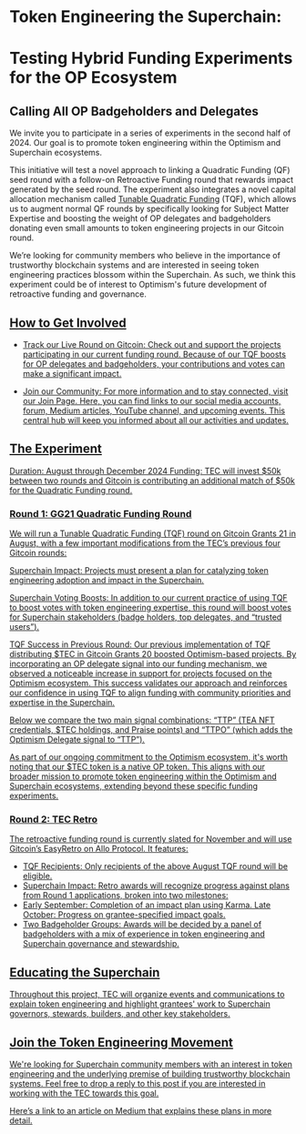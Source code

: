 # Token Engineering the Superchain: 

# Testing Hybrid Funding Experiments for the OP Ecosystem

## Calling All OP Badgeholders and Delegates

We invite you to participate in a series of experiments in the second half of 2024. Our goal is to promote token engineering within the Optimism and Superchain ecosystems. 

This initiative will test a novel approach to linking a Quadratic Funding (QF) seed round with a follow-on Retroactive Funding round that rewards impact generated by the seed round. The experiment also integrates a novel capital allocation mechanism called [Tunable Quadratic Funding](https://medium.com/token-engineering-commons/expertise-and-quadratic-funding-bd4f0c5c3e23) (TQF), which allows us to augment normal QF rounds by specifically looking for Subject Matter Expertise and boosting the weight of OP delegates and badgeholders donating even small amounts to token engineering projects in our Gitcoin round.

We’re looking for community members who believe in the importance of trustworthy blockchain systems and are interested in seeing token engineering practices blossom within the Superchain. As such, we think this experiment could be of interest to Optimism's future development of retroactive funding and governance.

## <u>How to Get Involved<u>

- Track our [Live Round](https://explorer.gitcoin.co/#/round/10/57) on Gitcoin: Check out and support the projects participating in our current funding round. Because of our TQF boosts for OP delegates and badgeholders, your contributions and votes can make a significant impact.

- Join our Community: For more information and to stay connected, visit our [Join Page](https://tecommons.notion.site/Token-Engineering-Commons-29abab5d183e4998900f2dca59ee9ada). Here, you can find links to our social media accounts, forum, Medium articles, YouTube channel, and upcoming events. This central hub will keep you informed about all our activities and updates.


## The Experiment

Duration: August through December 2024
Funding: TEC will invest $50k between  two rounds and Gitcoin is contributing an additional  [match of $50k](https://gov.gitcoin.co/t/gg21-community-rounds-announced/19168) for the Quadratic Funding round.

### Round 1: GG21 Quadratic Funding Round

We will run a Tunable Quadratic Funding (TQF) round on Gitcoin Grants 21 in August, with a few important modifications from the TEC’s previous four Gitcoin  rounds:

Superchain Impact: Projects must present a plan for catalyzing token engineering adoption and impact in the Superchain.

Superchain Voting Boosts: In addition to our current practice of using TQF to boost votes with token engineering expertise, this round will boost votes for Superchain stakeholders (badge holders, top delegates, and [“trusted users”](https://gov.optimism.io/t/retro-funding-4-impact-metrics-a-collective-experiment/8226#refining-and-implementing-feedback-5)).

TQF Success in Previous Round: Our previous implementation of TQF distributing $TEC in Gitcoin Grants 20 boosted Optimism-based projects. By incorporating an OP delegate signal into our funding mechanism, we observed a noticeable increase in support for projects focused on the Optimism ecosystem. This success validates our approach and reinforces our confidence in using TQF to align funding with community priorities and expertise in the Superchain. 

Below we compare the two main signal combinations: “TTP” ([TEA](https://tokenengineering.net/) NFT credentials, [$TEC](https://optimistic.etherscan.io/address/0x8fc7c1109c08904160d6ae36482b79814d45eb78) holdings, and [Praise](https://givepraise.xyz/) points) and “TTPO” (which adds the [Optimism Delegate](https://dune.com/optimismfnd/optimism-op-token-house) signal to “TTP”).

As part of our ongoing commitment to the Optimism ecosystem, it's worth noting that our $TEC token is a native OP token. This aligns with our broader mission to promote token engineering within the Optimism and Superchain ecosystems, extending beyond these specific funding experiments.

### Round 2: TEC Retro

The retroactive funding round is currently slated for November and will use [Gitcoin’s EasyRetro on Allo Protocol](https://easyretropgf.xyz/). It features: 

- TQF Recipients: Only recipients of the above August TQF round will be eligible.
- Superchain Impact: Retro awards will recognize progress against plans from Round 1 applications, broken into two milestones:
- Early September: Completion of an impact plan using [Karma](https://www.karmahq.xyz/).
Late October: Progress on grantee-specified impact goals.
- Two Badgeholder Groups: Awards will be decided by a panel of badgeholders with a mix of experience in token engineering and Superchain governance and stewardship. 

## Educating the Superchain

Throughout this project, TEC will organize events and communications to explain token engineering and highlight grantees' work to Superchain governors, stewards, builders, and other key stakeholders. 

## Join the Token Engineering Movement

We're looking for Superchain community members with an interest in token engineering and the underlying premise of building trustworthy blockchain systems. Feel free to drop a reply to this post if you are interested in working with the TEC towards this goal.

Here’s a link to an article on [Medium](https://medium.com/token-engineering-commons/token-engineering-the-superchain-8a8acdca826b) that explains these plans in more detail.



